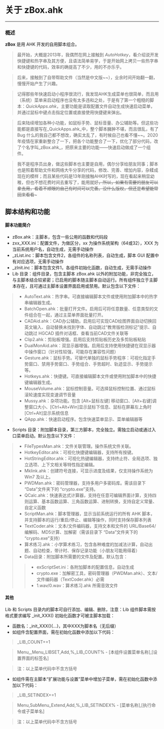 # 关于 zBox.ahk
---
### 概述

 **zBox**  是用 AHK 开发的自用脚本组合。
> 最开始，大概是2013年，我偶然在网上接触到  _AutoHotkey_，看介绍说开发快捷键和热字串及其方便，且语法简单易学，于是开始网上拷贝一些热字串和快捷键的代码，效率的确提高了不少，用的不亦乐乎。

> 后来，接触到了自带帮助文件（当然是中文版~~），业余时间开始翻一翻，慢慢开始产生了兴趣。

> 记得那些年快速启动小程序很流行，我发现AHK生成菜单也很简单，而且用（系统）菜单来启动程序也没有太多违和之处，于是有了第一个粗糙的脚本：_QuickApps.ahk_，主要功能是读取配置文件自动生成快速启动菜单，并通过鼠标中键点击指定位置或直接使用快捷键来弹出。

> 后来陆续增加各种小功能，如鼠标手势、鼠标音量、办公辅助等。但这些功能都是直接写在_QuickApps.ahk_中，整个脚本臃肿不堪，而且很乱，有了 Bug 什么的我自己都不想改，确实太乱了，有时候自己也看不懂~~。2020年疫情在家重新整合了一下，把各个功能整合了一下，优化了部分代码，改了个名字叫_zBox.ahk_，把原来主要的功能——快速启动做成了一个组件。

> 我不是程序员出身，做这些脚本也主要是自用，偶尔分享给朋友同事；脚本也是照着帮助文件和网络大牛分享的代码，修改、完善、增加内容，杂糅成现在的模样；而且某些代码是13年刚接触AHK时写的，现在看起来稍显幼稚，但也不想花费时间去重写了，能用就好~~，所以，如果有需要的朋友可以拿去用，看着不顺眼的自己有时间可以完善。没什么版权，但还是希望能常回来看看~~~

## 脚本结构和功能
#### 脚本功能简介
- zBox.ahk：主脚本，包含一些公用的函数和代码段
- zxx_XXX.ini：配置文件，为做区分，xx 为操作系统架构（64或32），XXX 为当前系统用户名，自动生成，无需手动操作
- _zList.inc：脚本包含文件2，各组件的名称列表，自动生成，脚本 GUI 配置中有对应选项，无需手动操作
- _zInit.inc：脚本包含文件1，各组件初始化函数，自动生成，无需手动操作
- Lib 目录：组件目录，包含主脚本 zBox.ahk 以外的附加功能，非完全独立，与主脚本结合较紧密；已启用的脚本随主脚本自动运行。所有组件独立于主脚本存在，且可通过主脚本设置界面启用或禁用。默认包含以下文件：
> - AutoText.ahk：热字串。可直接编辑脚本文件或使用附加脚本中的热字串编辑器生成。
> - BatchOpen.ahk：批量打开文件。启用后可将任意数量、任意类型的文件组合在一起，通过主菜单界面批量打开。
> - CADAid.ahk：CAD办公辅助。启用后可实现CAD绘图界面自动切换回英文输入、自动替换未找到字体、自动跳过“教育版检测标记”提示、自动跳过 HGCAD 插件对话框、查看当前CAD文件关联等
> - Clip2.ahk：剪贴板增强。启用后支持剪贴板历史及多剪贴板粘贴
> - DualMonAid.ahk：双显示器增强。启用后支持使用快捷键在双显示器中操作窗口（针对性较强，可能存在兼容性问题）
> - Gesture.ahk：鼠标手势。可替代单独的鼠标手势程序：可视化指定手势窗口、禁用手势窗口、手势组合、手势超时、轨迹显示、手势提示等。
> - Hotkeys.ahk：快捷键。可直接编辑脚本文件或使用附加脚本中的快捷键编辑器生成。
> - MouseVolume.ahk：鼠标控制音量。可选择鼠标控制位置、通过鼠标滚轮速度实现变速调节音量
> - Mussy.ahk：杂项功能。包含 [Alt+鼠标左键] 移动窗口、[Alt+右键]调整窗口大小、[Ctrl+Alt+Win]显示鼠标下信息、鼠标在屏幕左上角时[Ctrl+Alt]显示系统信息
> - QApp.ahk：快速启动程序。包含快速菜单显示、菜单编辑器等
- Scripts 目录：附加脚本目录，第三方脚本，完全独立。需独立启动或通过入口菜单启动。默认包含以下文件：
> - FileTypesMan.ahk：文件关联管理。操作系统文件关联。
> - HotkeyEditor.ahk：可视化快捷键编辑器，支持所有按键。
> - HotStringEditor.ahk：可视化热键编辑器，支持终止符、全局选项、独立选项、上下文相关等特性指定编辑。
> - Mklink.ahk：创建符号连接，可显示进度及结果，仅支持操作系统为 Win7 及以上。
> - PWDMan.ahk：密码管理器，支持多用户多密码库。需该目录下 “Data”文件夹下的 “crypto.exe”支持。
> - QCalc.ahk：快速表达式计算器，支持在任意可编辑界面计算，支持四则运算、基本函数运算、三角函数运算、进制转换，支持自定义常量、自定义函数
> - ScriptMan.ahk：脚本管理器，显示当前系统运行的所有 AHK 脚本，并支持脚本的运行/重启/停止、编辑等操作，同时支持保存脚本列表
> - TextCoder.ahk：文本/文件编码器，支持文本和文件的 URL/Base64/ 编解码、MD5计算、加解密（需该目录下 “Data”文件夹下的 “crypto.exe”支持）
> - 算术练习.ahk：小学算术练习，包含各种难度的加减法计算，自动出题、自动检查，带计时、保存记录功能（小朋友可能用得着）
> - Data目录：附加脚本所需要的文件及配置。默认包含：
> > - exScriptSet.ini：各附加脚本的配置信息，自动生成
> > - crypto.exe：加解密工具，密码管理器（PWDMan.ahk）、文本/文件编码器（TextCoder.ahk）必需
> > - 1.wav/0.wav：算术练习.ahk 所需音效文件
#### 其他
Lib 和 Scripts 目录内的脚本可自行添加、编辑、删除，注意：Lib 组件脚本需按格式要求编写 _init_XXX() 初始化函数才可被主脚本加载：
- 函数名：_init_XXX(){...}，其中XXX为脚本名（无后缀）
- 如组件含配置界面，需在初始化函数中添加以下代码：
> _LIB_COUNT+=1

> Menu,_Menu_LIBSET,Add,%_LIB_COUNT% - [本组件设置菜单名称],[设置界面的标签名]

> 注：以上菜单代码中不含方括号
- 如组件需在主脚本“扩展功能与设置”菜单中增加子菜单，需在初始化函数中添加以下代码：
> _LIB_SETINDEX+=1

>Menu,SubMenu_Extend,Add,%_LIB_SETINDEX% - [菜单名称],[执行命令或子菜单名]

> 注：以上菜单代码中不含方括号

